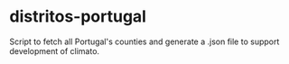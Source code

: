 # distritos-portugal
Script to fetch all Portugal's counties and generate a .json file to support development of climato. 
